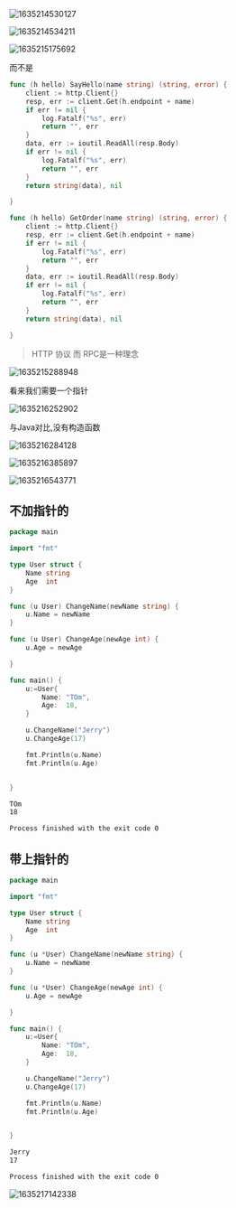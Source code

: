 ![1635214530127](README/1635214530127.png)

![1635214534211](README/1635214534211.png)

![1635215175692](README/1635215175692.png)





而不是

```go
func (h hello) SayHello(name string) (string, error) {
	client := http.Client{}
	resp, err := client.Get(h.endpoint + name)
	if err != nil {
		log.Fatalf("%s", err)
		return "", err
	}
	data, err := ioutil.ReadAll(resp.Body)
	if err != nil {
		log.Fatalf("%s", err)
		return "", err
	}
	return string(data), nil

}

func (h hello) GetOrder(name string) (string, error) {
	client := http.Client{}
	resp, err := client.Get(h.endpoint + name)
	if err != nil {
		log.Fatalf("%s", err)
		return "", err
	}
	data, err := ioutil.ReadAll(resp.Body)
	if err != nil {
		log.Fatalf("%s", err)
		return "", err
	}
	return string(data), nil

}


```

> HTTP 协议 而 RPC是一种理念

![1635215288948](README/1635215288948.png)



看来我们需要一个指针

![1635216252902](README/1635216252902.png)

与Java对比,没有构造函数



![1635216284128](README/1635216284128.png)

![1635216385897](README/1635216385897.png)

![1635216543771](README/1635216543771.png)



## 不加指针的

```go
package main

import "fmt"

type User struct {
	Name string
	Age  int
}

func (u User) ChangeName(newName string) {
	u.Name = newName
}

func (u User) ChangeAge(newAge int) {
	u.Age = newAge

}

func main() {
	u:=User{
		Name: "TOm",
		Age:  18,
	}

	u.ChangeName("Jerry")
	u.ChangeAge(17)

	fmt.Println(u.Name)
	fmt.Println(u.Age)


}
```

```cmd
TOm
18

Process finished with the exit code 0
```



## 带上指针的

```go
package main

import "fmt"

type User struct {
	Name string
	Age  int
}

func (u *User) ChangeName(newName string) {
	u.Name = newName
}

func (u *User) ChangeAge(newAge int) {
	u.Age = newAge

}

func main() {
	u:=User{
		Name: "TOm",
		Age:  18,
	}

	u.ChangeName("Jerry")
	u.ChangeAge(17)

	fmt.Println(u.Name)
	fmt.Println(u.Age)


}
```

```cmd
Jerry
17

Process finished with the exit code 0
```

![1635217142338](README/1635217142338.png)